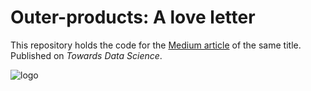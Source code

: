 # Outer-products: A love letter

This repository holds the code for the [Medium article](https://towardsdatascience.com/outer-products-a-love-letter-b29a2c2c818e) of the same title. Published on *Towards Data Science*.

![logo](https://github.com/BenTenmann/PyHMM/blob/main/outtadabox.png)
